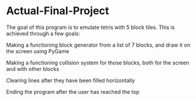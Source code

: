 # Actual-Final-Project

The goal of this program is to emulate tetris with 5 block tiles. This is achieved through a few goals:

Making a functioning block generator from a list of 7 blocks, and draw it on the screen using PyGame

Making a functioning collision system for those blocks, both for the screen and with other blocks

Clearing lines after they have been filled horizontally

Ending the program after the user has reached the top
